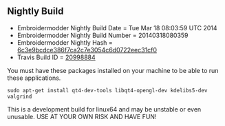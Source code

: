 
Nightly Build
------------------------------

* Embroidermodder Nightly Build Date = Tue Mar 18 08:03:59 UTC 2014
* Embroidermodder Nightly Build Number = 20140318080359
* Embroidermodder Nightly Hash = [6c3e9bcdce386f7ca2c7e3054c6d0722eec31cf0](https://github.com/Embroidermodder/Embroidermodder/commit/6c3e9bcdce386f7ca2c7e3054c6d0722eec31cf0)
* Travis Build ID = [20998884](https://travis-ci.org/Embroidermodder/Embroidermodder/builds/20998884)

You must have these packages installed on your machine to be able to run these applications.
```
sudo apt-get install qt4-dev-tools libqt4-opengl-dev kdelibs5-dev valgrind
```

This is a development build for linux64 and may be unstable or even unusable.
USE AT YOUR OWN RISK AND HAVE FUN!


